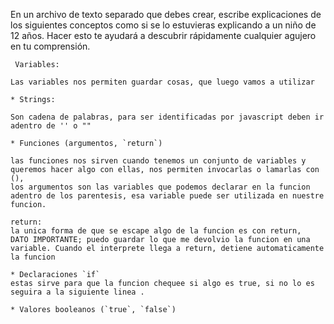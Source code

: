 En un archivo de texto separado que debes crear, escribe explicaciones de los siguientes conceptos como si se lo estuvieras explicando a un niño de 12 años. Hacer esto te ayudará a descubrir rápidamente cualquier agujero en tu comprensión.

	 Variables:

    Las variables nos permiten guardar cosas, que luego vamos a utilizar

	* Strings: 

    Son cadena de palabras, para ser identificadas por javascript deben ir adentro de '' o ""

	* Funciones (argumentos, `return`)

    las funciones nos sirven cuando tenemos un conjunto de variables y queremos hacer algo con ellas, nos permiten invocarlas o lamarlas con (),
    los argumentos son las variables que podemos declarar en la funcion adentro de los parentesis, esa variable puede ser utilizada en nuestre funcion.

    return: 
    la unica forma de que se escape algo de la funcion es con return,  DATO IMPORTANTE; puedo guardar lo que me devolvio la funcion en una variable. Cuando el interprete llega a return, detiene automaticamente la funcion 

	* Declaraciones `if`
    estas sirve para que la funcion chequee si algo es true, si no lo es seguira a la siguiente linea .

	* Valores booleanos (`true`, `false`)

